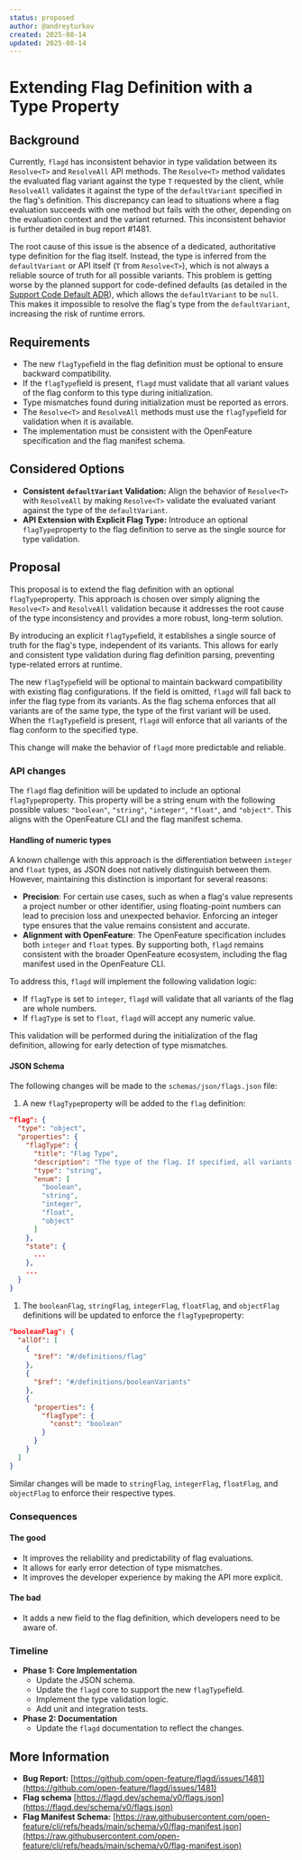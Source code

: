 ```yaml
---
status: proposed
author: @andreyturkov
created: 2025-08-14
updated: 2025-08-14
---
```


# Extending Flag Definition with a Type Property

## Background

Currently, `flagd` has inconsistent behavior in type validation between its `Resolve<T>` and `ResolveAll` API methods.
The `Resolve<T>` method validates the evaluated flag variant against the type `T` requested by the client, while `ResolveAll` validates it against the type of the `defaultVariant` specified in the flag's definition.
This discrepancy can lead to situations where a flag evaluation succeeds with one method but fails with the other, depending on the evaluation context and the variant returned.
This inconsistent behavior is further detailed in bug report #1481.

The root cause of this issue is the absence of a dedicated, authoritative type definition for the flag itself.
Instead, the type is inferred from the `defaultVariant` or API itself (`T` from `Resolve<T>`), which is not always a reliable source of truth for all possible variants.
This problem is getting worse by the planned support for code-defined defaults (as detailed in the [Support Code Default ADR](https://github.com/open-feature/flagd/blob/main/docs/architecture-decisions/support-code-default.md)), which allows the `defaultVariant` to be `null`.
This makes it impossible to resolve the flag's type from the `defaultVariant`, increasing the risk of runtime errors.

## Requirements

* The new `flagType`field in the flag definition must be optional to ensure backward compatibility.
* If the `flagType`field is present, `flagd` must validate that all variant values of the flag conform to this type during initialization.
* Type mismatches found during initialization must be reported as errors.
* The `Resolve<T>` and `ResolveAll` methods must use the `flagType`field for validation when it is available.
* The implementation must be consistent with the OpenFeature specification and the flag manifest schema.

## Considered Options

* **Consistent `defaultVariant` Validation:** Align the behavior of `Resolve<T>` with `ResolveAll` by making `Resolve<T>` validate the evaluated variant against the type of the `defaultVariant`.
* **API Extension with Explicit Flag Type:** Introduce an optional `flagType`property to the flag definition to serve as the single source for type validation.

## Proposal

This proposal is to extend the flag definition with an optional `flagType`property. This approach is chosen over simply aligning the `Resolve<T>` and `ResolveAll` validation because it addresses the root cause of the type inconsistency and provides a more robust, long-term solution.

By introducing an explicit `flagType`field, it establishes a single source of truth for the flag's type, independent of its variants. This allows for early and consistent type validation during flag definition parsing, preventing type-related errors at runtime.

The new `flagType`field will be optional to maintain backward compatibility with existing flag configurations. If the field is omitted, `flagd` will fall back to infer the flag type from its variants. As the flag schema enforces that all variants are of the same type, the type of the first variant will be used. When the `flagType`field is present, `flagd` will enforce that all variants of the flag conform to the specified type.

This change will make the behavior of `flagd` more predictable and reliable.

### API changes

The `flagd` flag definition will be updated to include an optional `flagType`property. This property will be a string enum with the following possible values: `"boolean"`, `"string"`, `"integer"`, `"float"`, and `"object"`.
This aligns with the OpenFeature CLI and the flag manifest schema.

#### Handling of numeric types

A known challenge with this approach is the differentiation between `integer` and `float` types, as JSON does not natively distinguish between them. However, maintaining this distinction is important for several reasons:

* **Precision**: For certain use cases, such as when a flag's value represents a project number or other identifier, using floating-point numbers can lead to precision loss and unexpected behavior. Enforcing an integer type ensures that the value remains consistent and accurate.
* **Alignment with OpenFeature**: The OpenFeature specification includes both `integer` and `float` types. By supporting both, `flagd` remains consistent with the broader OpenFeature ecosystem, including the flag manifest used in the OpenFeature CLI.

To address this, `flagd` will implement the following validation logic:

* If `flagType` is set to `integer`, `flagd` will validate that all variants of the flag are whole numbers.
* If `flagType` is set to `float`, `flagd` will accept any numeric value.

This validation will be performed during the initialization of the flag definition, allowing for early detection of type mismatches.

#### JSON Schema

The following changes will be made to the `schemas/json/flags.json` file:

1. A new `flagType`property will be added to the `flag` definition:

```json
"flag": {
  "type": "object",
  "properties": {
    "flagType": {
      "title": "Flag Type",
      "description": "The type of the flag. If specified, all variants must conform to this type.",
      "type": "string",
      "enum": [
        "boolean",
        "string",
        "integer",
        "float",
        "object"
      ]
    },
    "state": {
      ...
    },
    ...
  }
}
```

1. The `booleanFlag`, `stringFlag`, `integerFlag`, `floatFlag`, and `objectFlag` definitions will be updated to enforce the `flagType`property:

```json
"booleanFlag": {
  "allOf": [
    {
      "$ref": "#/definitions/flag"
    },
    {
      "$ref": "#/definitions/booleanVariants"
    },
    {
      "properties": {
        "flagType": {
          "const": "boolean"
        }
      }
    }
  ]
}
```

Similar changes will be made to `stringFlag`, `integerFlag`, `floatFlag`, and `objectFlag` to enforce their respective types.

### Consequences

#### The good

* It improves the reliability and predictability of flag evaluations.
* It allows for early error detection of type mismatches.
* It improves the developer experience by making the API more explicit.

#### The bad

* It adds a new field to the flag definition, which developers need to be aware of.

### Timeline

* **Phase 1: Core Implementation**
    * Update the JSON schema.
    * Update the `flagd` core to support the new `flagType`field.
    * Implement the type validation logic.
    * Add unit and integration tests.
* **Phase 2: Documentation**
    * Update the `flagd` documentation to reflect the changes.

## More Information

* **Bug Report:** [https://github.com/open-feature/flagd/issues/1481](https://github.com/open-feature/flagd/issues/1481)
* **Flag schema** [https://flagd.dev/schema/v0/flags.json](https://flagd.dev/schema/v0/flags.json)
* **Flag Manifest Schema:** [https://raw.githubusercontent.com/open-feature/cli/refs/heads/main/schema/v0/flag-manifest.json](https://raw.githubusercontent.com/open-feature/cli/refs/heads/main/schema/v0/flag-manifest.json)
